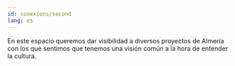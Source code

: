 ```yaml
---
id: conexions/second
lang: es
---
```


En este espacio queremos dar visibilidad a diversos proyectos de Almería con los
que sentimos que tenemos una visión común a la hora de entender la cultura.
